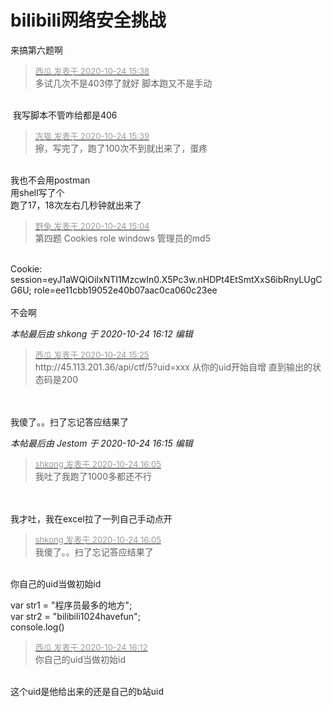 # bilibili网络安全挑战


来搞第六题啊<img id="aimg_xLEmC" onclick="zoom(this, this.src, 0, 0, 0)" class="zoom" src="https://cdn.jsdelivr.net/gh/hishis/forum-master/public/images/patch.gif" onmouseover="img_onmouseoverfunc(this)" onload="thumbImg(this)" border="0" alt="" />

<div class="quote"><blockquote><font size="2"><a href="https://www.hostloc.com/forum.php?mod=redirect&amp;goto=findpost&amp;pid=9346152&amp;ptid=757940" target="_blank"><font color="#999999">西瓜 发表于 2020-10-24 15:38</font></a></font><br />
多试几次不是403停了就好 脚本跑又不是手动</blockquote></div><br />
<img src="static/image/smiley/default/cry.gif" smilieid="4" border="0" alt="" /> 我写脚本不管咋给都是406<img id="aimg_yr95Q" onclick="zoom(this, this.src, 0, 0, 0)" class="zoom" src="https://cdn.jsdelivr.net/gh/hishis/forum-master/public/images/patch.gif" onmouseover="img_onmouseoverfunc(this)" onload="thumbImg(this)" border="0" alt="" />

<div class="quote"><blockquote><font size="2"><a href="https://www.hostloc.com/forum.php?mod=redirect&amp;goto=findpost&amp;pid=9346160&amp;ptid=757940" target="_blank"><font color="#999999">冻猫 发表于 2020-10-24 15:39</font></a></font><br />
擦，写完了，跑了100次不到就出来了，蛋疼</blockquote></div><br />
我也不会用postman<br />
用shell写了个<br />
跑了17，18次左右几秒钟就出来了

<div class="quote"><blockquote><font size="2"><a href="https://www.hostloc.com/forum.php?mod=redirect&amp;goto=findpost&amp;pid=9346004&amp;ptid=757940" target="_blank"><font color="#999999">野兔 发表于 2020-10-24 15:04</font></a></font><br />
第四题 Cookies role windows 管理员的md5</blockquote></div><br />
Cookie: session=eyJ1aWQiOiIxNTI1MzcwIn0.X5Pc3w.nHDPt4EtSmtXxS6ibRnyLUgCG6U; role=ee11cbb19052e40b07aac0ca060c23ee<br />
<br />
不会啊<img id="aimg_Gz05v" onclick="zoom(this, this.src, 0, 0, 0)" class="zoom" src="https://cdn.jsdelivr.net/gh/hishis/forum-master/public/images/patch.gif" onmouseover="img_onmouseoverfunc(this)" onload="thumbImg(this)" border="0" alt="" />

<i class="pstatus"> 本帖最后由 shkong 于 2020-10-24 16:12 编辑 </i><br />
<div class="quote"><blockquote><font size="2"><a href="https://www.hostloc.com/forum.php?mod=redirect&amp;goto=findpost&amp;pid=9346085&amp;ptid=757940" target="_blank"><font color="#999999">西瓜 发表于 2020-10-24 15:25</font></a></font><br />
http://45.113.201.36/api/ctf/5?uid=xxx 从你的uid开始自增 直到输出的状态码是200</blockquote></div><br />
<br />
我傻了。。扫了忘记答应结果了<img id="aimg_iZggJ" onclick="zoom(this, this.src, 0, 0, 0)" class="zoom" src="https://cdn.jsdelivr.net/gh/hishis/forum-master/public/images/patch.gif" onmouseover="img_onmouseoverfunc(this)" onload="thumbImg(this)" border="0" alt="" />

<i class="pstatus"> 本帖最后由 Jestom 于 2020-10-24 16:15 编辑 </i><br />
<div class="quote"><blockquote><font size="2"><a href="https://www.hostloc.com/forum.php?mod=redirect&amp;goto=findpost&amp;pid=9346273&amp;ptid=757940" target="_blank"><font color="#999999">shkong 发表于 2020-10-24 16:05</font></a></font><br />
我吐了我跑了1000多都还不行</blockquote></div><br />
<br />
我才吐，我在excel拉了一列自己手动点开

<div class="quote"><blockquote><font size="2"><a href="https://www.hostloc.com/forum.php?mod=redirect&amp;goto=findpost&amp;pid=9346273&amp;ptid=757940" target="_blank"><font color="#999999">shkong 发表于 2020-10-24 16:05</font></a></font><br />
我傻了。。扫了忘记答应结果了</blockquote></div><br />
你自己的uid当做初始id<img id="aimg_CNg75" onclick="zoom(this, this.src, 0, 0, 0)" class="zoom" src="https://cdn.jsdelivr.net/gh/hishis/forum-master/public/images/patch.gif" onmouseover="img_onmouseoverfunc(this)" onload="thumbImg(this)" border="0" alt="" />

var str1 = &quot;程序员最多的地方&quot;;<br />
var str2 = &quot;bilibili1024havefun&quot;;<br />
console.log()

<div class="quote"><blockquote><font size="2"><a href="https://www.hostloc.com/forum.php?mod=redirect&amp;goto=findpost&amp;pid=9346316&amp;ptid=757940" target="_blank"><font color="#999999">西瓜 发表于 2020-10-24 16:12</font></a></font><br />
你自己的uid当做初始id</blockquote></div><br />
这个uid是他给出来的还是自己的b站uid
